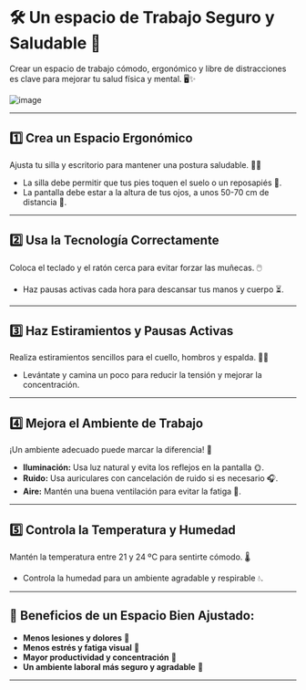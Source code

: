 # 🛠️ Un espacio de Trabajo Seguro y Saludable 🏡

 Crear un espacio de trabajo cómodo, ergonómico y libre de distracciones es clave para mejorar tu salud física y mental.  🖥️✨

![image](https://github.com/user-attachments/assets/64ead51e-0089-40a7-aece-48573e8a5b52)


---

## 1️⃣ **Crea un Espacio Ergonómico**  
Ajusta tu silla y escritorio para mantener una postura saludable. 👩‍💻

- La silla debe permitir que tus pies toquen el suelo o un reposapiés 👣.
- La pantalla debe estar a la altura de tus ojos, a unos 50-70 cm de distancia 👀.

---

## 2️⃣ **Usa la Tecnología Correctamente**  
Coloca el teclado y el ratón cerca para evitar forzar las muñecas. 🖱️

- Haz pausas activas cada hora para descansar tus manos y cuerpo ⏳.

---

## 3️⃣ **Haz Estiramientos y Pausas Activas**  
Realiza estiramientos sencillos para el cuello, hombros y espalda. 🤸‍♀️

- Levántate y camina un poco para reducir la tensión y mejorar la concentración.

---

## 4️⃣ **Mejora el Ambiente de Trabajo**  
¡Un ambiente adecuado puede marcar la diferencia! 🌿

- **Iluminación:** Usa luz natural y evita los reflejos en la pantalla 🌞.
- **Ruido:** Usa auriculares con cancelación de ruido si es necesario 🎧.
- **Aire:** Mantén una buena ventilación para evitar la fatiga 🍃.

---

## 5️⃣ **Controla la Temperatura y Humedad**  
Mantén la temperatura entre 21 y 24 ºC para sentirte cómodo. 🌡️

- Controla la humedad para un ambiente agradable y respirable 💧.

---

## 🚀 **Beneficios de un Espacio Bien Ajustado:**

- **Menos lesiones y dolores** 💪
- **Menos estrés y fatiga visual** 👀
- **Mayor productividad y concentración** 🧠
- **Un ambiente laboral más seguro y agradable** 🤝

---






